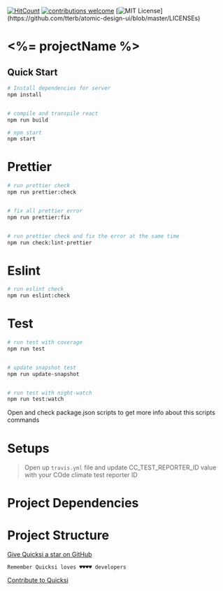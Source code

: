 [![HitCount](http://hits.dwyl.com/AnayoOleru/quicksi/ree/master/templates/javascript/react-js/react-js-webpack.svg)](http://hits.dwyl.com/AnayoOleru/quicksi/tree/master/templates/javascript/react-js/react-js-webpack) 
[![contributions welcome](https://img.shields.io/badge/contributions-welcome-brightgreen.svg?style=flat)](https://github.com/AnayoOleru/quicksi/issues)
[![MIT License](https://img.shields.io/apm/l/atomic-design-ui.svg?)](https://github.com/tterb/atomic-design-ui/blob/master/LICENSEs)

# <%= projectName %>

## Quick Start

``` bash
# Install dependencies for server
npm install


# compile and transpile react
npm run build

# npm start
npm start
```

# Prettier 

``` bash
# run prettier check
npm run prettier:check


# fix all prettier error
npm run prettier:fix


# run prettier check and fix the error at the same time
npm run check:lint-prettier
```

# Eslint 

``` bash
# run eslint check
npm run eslint:check
```

# Test 

``` bash
# run test with coverage
npm run test


# update snapshot test
npm run update-snapshot


# run test with night-watch
npm run test:watch
```

Open and check package.json scripts to get more info about this scripts commands


# Setups
> Open up `travis.yml` file and update CC_TEST_REPORTER_ID value  with your COde climate test reporter ID



# Project Dependencies


# Project Structure


[Give Quicksi a star on GitHub](https://github.com/AnayoOleru/quicksi)

`Remember Quicksi loves ♥️♥️♥️♥️ developers`

[Contribute to Quicksi](https://github.com/AnayoOleru/quicksi/blob/master/CONTRIBUTING.md)
